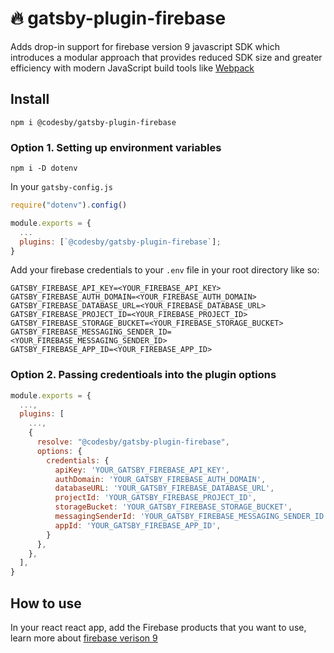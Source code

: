 # 🔥 gatsby-plugin-firebase

Adds drop-in support for firebase version 9 javascript SDK which introduces a modular approach that provides reduced SDK size and greater efficiency with modern JavaScript build tools like [Webpack](https://webpack.js.org/)

## Install

`npm i @codesby/gatsby-plugin-firebase`

### Option 1. Setting up environment variables

```
npm i -D dotenv
```

In your `gatsby-config.js`

```javascript:title=gatsby-config.js
require("dotenv").config()

module.exports = {
  ...
  plugins: [`@codesby/gatsby-plugin-firebase`];
}
```

Add your firebase credentials to your `.env` file in your root directory like so:

```
GATSBY_FIREBASE_API_KEY=<YOUR_FIREBASE_API_KEY>
GATSBY_FIREBASE_AUTH_DOMAIN=<YOUR_FIREBASE_AUTH_DOMAIN>
GATSBY_FIREBASE_DATABASE_URL=<YOUR_FIREBASE_DATABASE_URL>
GATSBY_FIREBASE_PROJECT_ID=<YOUR_FIREBASE_PROJECT_ID>
GATSBY_FIREBASE_STORAGE_BUCKET=<YOUR_FIREBASE_STORAGE_BUCKET>
GATSBY_FIREBASE_MESSAGING_SENDER_ID=<YOUR_FIREBASE_MESSAGING_SENDER_ID>
GATSBY_FIREBASE_APP_ID=<YOUR_FIREBASE_APP_ID>
```

### Option 2. Passing credentioals into the plugin options

```javascript:title=gatsby-config.js
module.exports = {
  ...,
  plugins: [
    ...,
    {
      resolve: "@codesby/gatsby-plugin-firebase",
      options: {
        credentials: {
          apiKey: 'YOUR_GATSBY_FIREBASE_API_KEY',
          authDomain: 'YOUR_GATSBY_FIREBASE_AUTH_DOMAIN',
          databaseURL: 'YOUR_GATSBY_FIREBASE_DATABASE_URL',
          projectId: 'YOUR_GATSBY_FIREBASE_PROJECT_ID',
          storageBucket: 'YOUR_GATSBY_FIREBASE_STORAGE_BUCKET',
          messagingSenderId: 'YOUR_GATSBY_FIREBASE_MESSAGING_SENDER_ID',
          appId: 'YOUR_GATSBY_FIREBASE_APP_ID',
        }
      },
    },
  ],
}
```

## How to use

In your react react app, add the Firebase products that you want to use, learn more about [firebase verison 9](https://firebase.google.com/docs/web/setup?sdk_version=v9)
